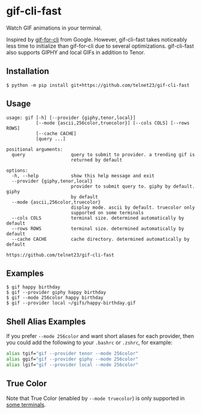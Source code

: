 # gif-cli-fast

Watch GIF animations in your terminal.

Inspired by [gif-for-cli](https://github.com/google/gif-for-cli) from Google. However, gif-cli-fast takes noticeably less time to initialize than gif-for-cli due to several optimizations. gif-cli-fast also supports GIPHY and local GIFs in addition to Tenor.

Installation
-
```
$ python -m pip install git+https://github.com/telnet23/gif-cli-fast
```

Usage
-

```
usage: gif [-h] [--provider {giphy,tenor,local}]
           [--mode {ascii,256color,truecolor}] [--cols COLS] [--rows ROWS]
           [--cache CACHE]
           [query ...]

positional arguments:
  query                 query to submit to provider. a trending gif is
                        returned by default

options:
  -h, --help            show this help message and exit
  --provider {giphy,tenor,local}
                        provider to submit query to. giphy by default. giphy
                        by default
  --mode {ascii,256color,truecolor}
                        display mode. ascii by default. truecolor only
                        supported on some terminals
  --cols COLS           terminal size. determined automatically by default
  --rows ROWS           terminal size. determined automatically by default
  --cache CACHE         cache directory. determined automatically by default

https://github.com/telnet23/gif-cli-fast
```

Examples
-

```
$ gif happy birthday
$ gif --provider giphy happy birthday
$ gif --mode 256color happy birthday
$ gif --provider local ~/gifs/happy-birthday.gif
```

Shell Alias Examples
-
If you prefer `--mode 256color` and want short aliases for each provider, then you could add the following to your `.bashrc` or `.zshrc`, for example:
```bash
alias tgif="gif --provider tenor --mode 256color"
alias ggif="gif --provider giphy --mode 256color"
alias lgif="gif --provider local --mode 256color"
```

True Color
-
Note that True Color (enabled by `--mode truecolor`) is only supported in [some terminals](https://github.com/termstandard/colors#truecolor-support-in-output-devices).
